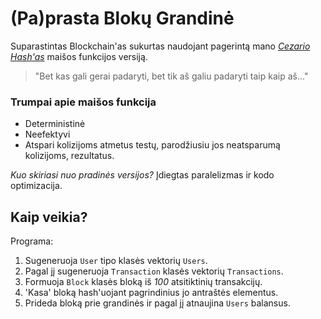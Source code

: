 # (Pa)prasta Blokų Grandinė
  Suparastintas Blockchain'as sukurtas naudojant pagerintą mano [_Cezario Hash'as_](https://github.com/Patryk430/BGT) maišos funkcijos versiją. 

> "Bet kas gali gerai padaryti, bet tik aš galiu padaryti taip kaip aš..."
  ### Trumpai apie maišos funkcija
* Deterministinė
* Neefektyvi
* Atspari kolizijoms atmetus testų, parodžiusiu jos neatsparumą kolizijoms, rezultatus.
         
_Kuo skiriasi nuo pradinės versijos?_ Įdiegtas paralelizmas ir kodo optimizacija.
    
## Kaip veikia?
Programa:
1. Sugeneruoja `User` tipo klasės vektorių `Users`.
2. Pagal jį sugeneruoja `Transaction` klasės vektorių `Transactions`.
3. Formuoja `Block` klasės bloką iš _100_ atsitiktinių transakcijų.
4. 'Kasa' bloką hash'uojant pagrindinius jo antraštės elementus.
5. Prideda bloką prie grandinės ir pagal jį atnaujina `Users` balansus.
